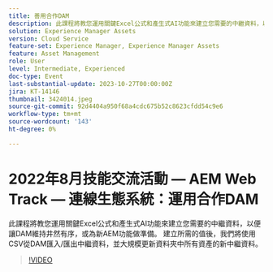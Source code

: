 ```yaml
---
title: 善用合作DAM
description: 此課程將教您運用關鍵Excel公式和產生式AI功能來建立您需要的中繼資料，以便讓DAM維持井然有序，或為新AEM功能做準備。 建立所需的值後，我們將使用CSV從DAM匯入/匯出中繼資料，並大規模更新資料夾中所有資產的新中繼資料。
solution: Experience Manager Assets
version: Cloud Service
feature-set: Experience Manager, Experience Manager Assets
feature: Asset Management
role: User
level: Intermediate, Experienced
doc-type: Event
last-substantial-update: 2023-10-27T00:00:00Z
jira: KT-14146
thumbnail: 3424014.jpeg
source-git-commit: 92d4404a950f68a4cdc675b52c8623cfdd54c9e6
workflow-type: tm+mt
source-wordcount: '143'
ht-degree: 0%

---
```



# 2022年8月技能交流活動 — AEM Web Track — 連線生態系統：運用合作DAM

此課程將教您運用關鍵Excel公式和產生式AI功能來建立您需要的中繼資料，以便讓DAM維持井然有序，或為新AEM功能做準備。 建立所需的值後，我們將使用CSV從DAM匯入/匯出中繼資料，並大規模更新資料夾中所有資產的新中繼資料。

>[!VIDEO](https://video.tv.adobe.com/v/3424014/?learn=on)
